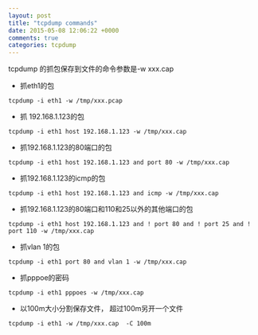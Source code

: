 ```yaml
---
layout: post
title: "tcpdump commands"
date: 2015-05-08 12:06:22 +0000
comments: true
categories: tcpdump
---
```


tcpdump 的抓包保存到文件的命令参数是-w xxx.cap

* 抓eth1的包
```
tcpdump -i eth1 -w /tmp/xxx.pcap
```
* 抓 192.168.1.123的包
```
tcpdump -i eth1 host 192.168.1.123 -w /tmp/xxx.cap
```

* 抓192.168.1.123的80端口的包 
```
tcpdump -i eth1 host 192.168.1.123 and port 80 -w /tmp/xxx.cap 
```

* 抓192.168.1.123的icmp的包 
```
tcpdump -i eth1 host 192.168.1.123 and icmp -w /tmp/xxx.cap 
```

* 抓192.168.1.123的80端口和110和25以外的其他端口的包 
```
tcpdump -i eth1 host 192.168.1.123 and ! port 80 and ! port 25 and ! port 110 -w /tmp/xxx.cap 
```

* 抓vlan 1的包 
```
tcpdump -i eth1 port 80 and vlan 1 -w /tmp/xxx.cap 
```

* 抓pppoe的密码 
```
tcpdump -i eth1 pppoes -w /tmp/xxx.cap 
```

* 以100m大小分割保存文件， 超过100m另开一个文件
```
tcpdump -i eth1 -w /tmp/xxx.cap  -C 100m
```
